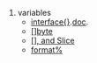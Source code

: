 1. variables
   - <a href="https://github.com/quki3/go/blob/main/specification/variables/interface%7B%7D.go">interface{}</a>.<a href="https://go.dev/ref/spec#Variables">doc</a>. 
   - <a href="">[]byte</a>
   - <a href="https://go.dev/blog/slices-intro">[], and Slice</a>
   - <a href="">format%</a>
